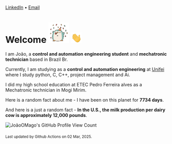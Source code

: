 [LinkedIn](https://www.linkedin.com/in/joão-pedro-gozzoli-b95641301/) &bull;
[Email](joaopedrogozzoli@gmail.com)

# Welcome <img src="happy.gif" height="64px" /> <img src="wave.gif" height="32px" />

I am João, a  **control and automation engineering student** and **mechatronic technician** based in Brazil Br.

Currently, I am studying as a **control and automation engineering** at [Unifei](https://unifei.edu.br) where I study python, C, C++, project management and Ai.

I did my high school education at ETEC Pedro Ferreira alves as a Mechatronic technician in Mogi Mirim.

Here is a random fact about me - I have been on this planet for **7734 days**.

And here is a just a random fact -  **In the U.S., the milk production per dairy cow is approximately 12,000 pounds**.

![JoãoOMago's GitHub Profile View Count](https://komarev.com/ghpvc/?username=JoaoOMago)

<sub>Last updated by Github Actions on 02 Mar, 2025.</sub>
